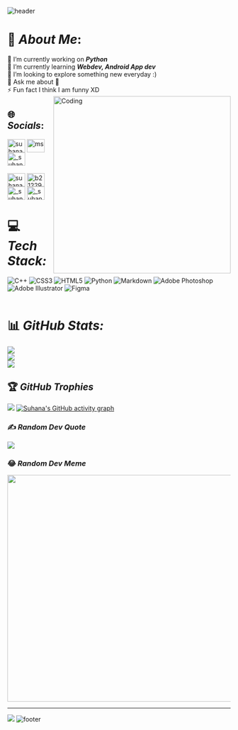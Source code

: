![header](https://capsule-render.vercel.app/api?height=400&text=Hello%20World!&desc=Welcome%20to%20my%20page!)
# 💫 *About Me*:
🔭 I’m currently working on <strong>*Python*</strong><br>🌱 I’m currently learning <strong>*Webdev, Android App dev*</strong> <br>👯 I’m looking to explore something new everyday :)<br>💬 Ask me about 🤷‍<br>⚡ Fun fact I think I am funny XD
<img align="right" alt="Coding" width="400" src="https://cdn.dribbble.com/users/2646423/screenshots/5507196/computer.gif">

## 🌐 *Socials*:
<p align="left">
<a href="https://twitter.com/suhana_3003" target="blank"><img align="center" src="https://raw.githubusercontent.com/rahuldkjain/github-profile-readme-generator/master/src/images/icons/Social/twitter.svg" alt="suhana_3003" height="30" width="40" /></a>
<a href="https://www.linkedin.com/in/ms-suhana-491949224/" target="blank"><img align="center" src="https://raw.githubusercontent.com/rahuldkjain/github-profile-readme-generator/master/src/images/icons/Social/linked-in-alt.svg" alt="ms. suhana" height="30" width="40" /></a>
<a href="https://instagram.com/_suhana_3003" target="blank"><img align="center" src="https://raw.githubusercontent.com/rahuldkjain/github-profile-readme-generator/master/src/images/icons/Social/instagram.svg" alt="_suhana_3003" height="30" width="40" /></a><br><br>
<a href="https://www.codechef.com/users/suhana_3003" target="blank"><img align="center" src="https://cdn.jsdelivr.net/npm/simple-icons@3.1.0/icons/codechef.svg" alt="suhana_3003" height="30" width="40" /></a>
<a href="https://www.hackerrank.com/b21229" target="blank"><img align="center" src="https://raw.githubusercontent.com/rahuldkjain/github-profile-readme-generator/master/src/images/icons/Social/hackerrank.svg" alt="b21229" height="30" width="40" /></a>
<a href="https://codeforces.com/profile/_suhana_3003" target="blank"><img align="center" src="https://raw.githubusercontent.com/rahuldkjain/github-profile-readme-generator/master/src/images/icons/Social/codeforces.svg" alt="_suhana_3003" height="30" width="40" /></a>
<a href="https://www.leetcode.com/_suhana_3003" target="blank"><img align="center" src="https://raw.githubusercontent.com/rahuldkjain/github-profile-readme-generator/master/src/images/icons/Social/leet-code.svg" alt="_suhana_3003" height="30" width="40" /></a>
</p>

# 💻 *Tech Stack:*
![C++](https://img.shields.io/badge/c++-%2300599C.svg?style=for-the-badge&logo=c%2B%2B&logoColor=white) ![CSS3](https://img.shields.io/badge/css3-%231572B6.svg?style=for-the-badge&logo=css3&logoColor=white) ![HTML5](https://img.shields.io/badge/html5-%23E34F26.svg?style=for-the-badge&logo=html5&logoColor=white) ![Python](https://img.shields.io/badge/python-3670A0?style=for-the-badge&logo=python&logoColor=ffdd54) ![Markdown](https://img.shields.io/badge/markdown-%23000000.svg?style=for-the-badge&logo=markdown&logoColor=white) ![Adobe Photoshop](https://img.shields.io/badge/adobephotoshop-%2331A8FF.svg?style=for-the-badge&logo=adobephotoshop&logoColor=white) ![Adobe Illustrator](https://img.shields.io/badge/adobeillustrator-%23FF9A00.svg?style=for-the-badge&logo=adobeillustrator&logoColor=white) 	![Figma](https://img.shields.io/badge/figma-%23F24E1E.svg?style=for-the-badge&logo=figma&logoColor=white)<br><br>

# 📊 *GitHub Stats:*
![](https://github-readme-stats.vercel.app/api?username=Suhana3003&theme=dark&hide_border=false&include_all_commits=true&count_private=true)<br/>
![](https://github-readme-streak-stats.herokuapp.com/?user=Suhana3003&theme=dark&hide_border=false)<br/>
![](https://github-readme-stats.vercel.app/api/top-langs/?username=Suhana3003&theme=dark&hide_border=false&include_all_commits=true&count_private=true&layout=compact)

## 🏆 *GitHub Trophies*
![](https://github-profile-trophy.vercel.app/?username=Suhana3003&theme=radical&no-frame=false&no-bg=false&margin-w=4)
[![Suhana's GitHub activity graph](https://activity-graph.herokuapp.com/graph?username=Suhana3003&&theme=xcode)](https://github.com/suhana3003)

### ✍️ *Random Dev Quote*

![](https://quotes-github-readme.vercel.app/api?type=horizontal&theme=dark)

### 😂 *Random Dev Meme*
<p align="center">
<img src="https://random-memer.herokuapp.com/" width="512px"/></p>

---
[![](https://visitcount.itsvg.in/api?id=Suhana3003&icon=3&color=7)](https://visitcount.itsvg.in)
![footer](https://capsule-render.vercel.app/api?section=footer)
